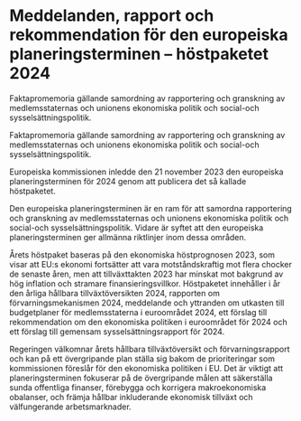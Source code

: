 # Meddelanden, rapport och rekommendation för den europeiska planeringsterminen – höstpaketet 2024

Faktapromemoria gällande samordning av rapportering och granskning av medlemsstaternas och unionens ekonomiska politik och social-och sysselsättningspolitik.

Faktapromemoria gällande samordning av rapportering och granskning av medlemsstaternas och unionens ekonomiska politik och social-och sysselsättningspolitik.

Europeiska kommissionen inledde den 21 november 2023 den europeiska
planeringsterminen för 2024 genom att publicera det så kallade höstpaketet.

Den europeiska planeringsterminen är en ram för att samordna rapportering
och granskning av medlemsstaternas och unionens ekonomiska politik och
social-och sysselsättningspolitik. Vidare är syftet att den europeiska planeringsterminen ger allmänna riktlinjer inom dessa områden.

Årets höstpaket baseras på den ekonomiska höstprognosen 2023, som visar att EU:s ekonomi fortsätter att vara motståndskraftig mot flera chocker de senaste åren, men att tillväxttakten 2023 har minskat mot bakgrund av hög inflation och stramare finansieringsvillkor. Höstpaketet innehåller i år den årliga hållbara tillväxtöversikten 2024, rapporten om förvarningsmekanismen 2024, meddelande och yttranden om utkasten till budgetplaner för medlemsstaterna i euroområdet 2024, ett förslag till rekommendation om den ekonomiska politiken i euroområdet för 2024 och ett förslag till gemensam sysselsättningsrapport för 2024.

Regeringen välkomnar årets hållbara tillväxtöversikt och förvarningsrapport och kan på ett övergripande plan ställa sig bakom de prioriteringar som kommissionen föreslår för den ekonomiska politiken i EU. Det är viktigt att planeringsterminen fokuserar på de övergripande målen att säkerställa sunda offentliga finanser, förebygga och korrigera makroekonomiska obalanser, och främja hållbar inkluderande ekonomisk tillväxt och välfungerande arbetsmarknader.
